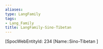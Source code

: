```yaml
---
aliases: 
type: LangFamily
tags: 
- Lang_Family
title: LangFamily-Sino-Tibetan
---
```

[SpocWebEntityId: 234
[Name::Sino-Tibetan ]



